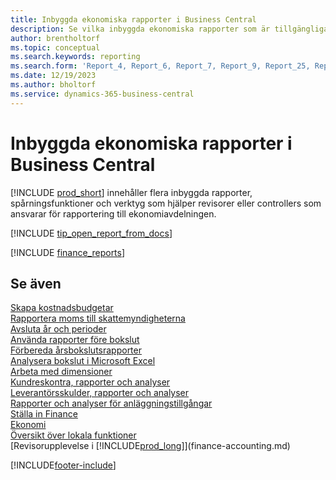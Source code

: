 ```yaml
---
title: Inbyggda ekonomiska rapporter i Business Central
description: Se vilka inbyggda ekonomiska rapporter som är tillgängliga i standardversionen av Business Central så att du kan hålla reda på din verksamhet. Använd rapport 38 för vinst/förlust-rapportering (P&L).
author: brentholtorf
ms.topic: conceptual
ms.search.keywords: reporting
ms.search.form: 'Report_4, Report_6, Report_7, Report_9, Report_25, Report_38'
ms.date: 12/19/2023
ms.author: bholtorf
ms.service: dynamics-365-business-central
---
```


# <a name="built-in-finance-reports-in-business-central"></a>Inbyggda ekonomiska rapporter i Business Central

[!INCLUDE [prod_short](includes/prod_short.md)] innehåller flera inbyggda rapporter, spårningsfunktioner och verktyg som hjälper revisorer eller controllers som ansvarar för rapportering till ekonomiavdelningen. 

[!INCLUDE [tip_open_report_from_docs](includes/tip-open-report-from-docs.md)]

[!INCLUDE [finance_reports](includes/finance-reports-include.md)]


## <a name="see-also"></a>Se även

[Skapa kostnadsbudgetar](finance-create-cost-budgets.md)  
[Rapportera moms till skattemyndigheterna](finance-how-report-vat.md)  
[Avsluta år och perioder](year-close-years-periods.md)  
[Använda rapporter före bokslut](year-prepare-preclose-reports.md)  
[Förbereda årsbokslutsrapporter](year-prepare-close-statement.md)  
[Analysera bokslut i Microsoft Excel](finance-analyze-excel.md)  
[Arbeta med dimensioner](finance-dimensions.md)  
[Kundreskontra, rapporter och analyser](receivables-reports.md)  
[Leverantörsskulder, rapporter och analyser](payables-reports.md)  
[Rapporter och analyser för anläggningstillgångar](fa-reports.md)  
[Ställa in Finance](finance-setup-finance.md)  
[Ekonomi](finance.md)  
[Översikt över lokala funktioner](about-localization.md)  
[Revisorupplevelse i [!INCLUDE[prod_long](includes/prod_long.md)]](finance-accounting.md)  


[!INCLUDE[footer-include](includes/footer-banner.md)]
